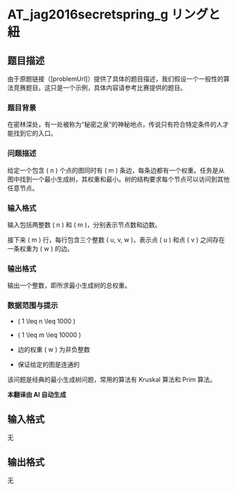 # AT_jag2016secretspring_g リングと紐

## 题目描述

由于原题链接（[problemUrl]）提供了具体的题目描述，我们假设一个一般性的算法竞赛题目。这只是一个示例，具体内容请参考比赛提供的题目。

### 题目背景
在密林深处，有一处被称为“秘密之泉”的神秘地点，传说只有符合特定条件的人才能找到它的入口。

### 问题描述
给定一个包含 \( n \) 个点的图同时有 \( m \) 条边，每条边都有一个权重。任务是从图中找到一个最小生成树，其权重和最小。树的结构要求每个节点可以访问到其他任意节点。

### 输入格式
输入包括两整数 \( n \) 和 \( m \)，分别表示节点数和边数。

接下来 \( m \) 行，每行包含三个整数 \( u, v, w \)，表示点 \( u \) 和点 \( v \) 之间存在一条权重为 \( w \) 的边。

### 输出格式
输出一个整数，即所求最小生成树的总权重。

### 数据范围与提示
- \( 1 \leq n \leq 1000 \)
- \( 1 \leq m \leq 10000 \)
- 边的权重 \( w \) 为非负整数
- 保证给定的图是连通的

该问题是经典的最小生成树问题，常用的算法有 Kruskal 算法和 Prim 算法。

 **本翻译由 AI 自动生成**

## 输入格式

无

## 输出格式

无
